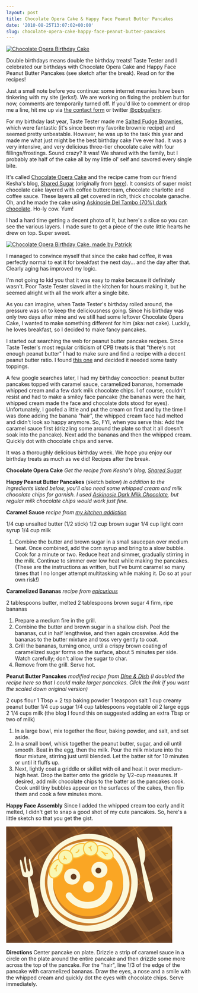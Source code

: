 ```yaml
---
layout: post
title: Chocolate Opera Cake & Happy Face Peanut Butter Pancakes
date: '2010-08-25T13:07:02+00:00'
slug: chocolate-opera-cake-happy-face-peanut-butter-pancakes
---
```

<a href="http://www.flickr.com/photos/kstar810/4901940828/" title="Chocolate Opera Birthday Cake by kstar810, on Flickr"><img src="http://farm5.static.flickr.com/4075/4901940828_180bbd57f6.jpg" width="500" height="333" alt="Chocolate Opera Birthday Cake" /></a>

Double birthdays means double the birthday treats! Taste Tester and I celebrated our birthdays with Chocolate Opera Cake and Happy Face Peanut Butter Pancakes (see sketch after the break). Read on for the recipes!

Just a small note before you continue: some internet meanies have been tinkering with my site (jerks!). We are working on fixing the problem but for now, comments are temporarily turned off. If you'd like to comment or drop me a line, hit me up via <a href="http://www.cpbgallery.com/submit-contact/">the contact form</a> or twitter <a href="http://twitter.com/cpbgallery">@cpbgallery</a>.

For my birthday last year, Taste Tester made me <a href="http://www.flickr.com/photos/kstar810/3843086651/">Salted Fudge Brownies</a>, which were fantastic (it's since been my favorite brownie recipe) and seemed pretty unbeatable. However, he was up to the task this year and made me what just might be the best birthday cake I've ever had. It was a very intensive, and very delicious three-tier chocolate cake with four fillings/frostings. Sound crazy? It was! We shared with the family, but I probably ate half of the cake all by my little ol' self and savored every single bite.

It's called <a href="http://sharedsugar.com/chocolate-opera-cake/">Chocolate Opera Cake</a> and the recipe came from our friend Kesha's blog, <a href="http://sharedsugar.com/chocolate-opera-cake/">Shared Sugar</a> (originally from <a href="http://www.iptv.org/fair/story.cfm/video/sf09_20090822_4006_6_06/video">here</a>). It consists of super moist chocolate cake layered with coffee buttercream, chocolate charlotte and coffee sauce. These layers all get covered in rich, thick chocolate ganache. Oh, and he made the cake using <a href="https://www.askinosie.com/p-1-san-jose-del-tambo-70-85g3-oz.aspx">Askinosie Del Tambo (70%) dark chocolate</a>. Ho-ly cow. Yum! 

I had a hard time getting a decent photo of it, but here's a slice so you can see the various layers. I made sure to get a piece of the cute little hearts he drew on top. Super sweet.

<a href="http://www.flickr.com/photos/kstar810/4901352969/" title="Chocolate Opera Birthday Cake, made by Patrick by kstar810, on Flickr"><img src="http://farm5.static.flickr.com/4141/4901352969_05528f63b9.jpg" width="500" height="333" alt="Chocolate Opera Birthday Cake, made by Patrick" /></a>

I managed to convince myself that since the cake had coffee, it was perfectly normal to eat it for breakfast the next day... and the day after that. Clearly aging has improved my logic.

I'm not going to kid you that it was easy to make because it definitely wasn't. Poor Taste Tester slaved in the kitchen for hours making it, but he seemed alright with all the work after a single bite.

As you can imagine, when Taste Tester's birthday rolled around, the pressure was on to keep the deliciousness going. Since his birthday was only two days after mine and we still had some leftover Chocolate Opera Cake, I wanted to make something different for him (aka: not cake). Luckily, he loves breakfast, so I decided to make fancy pancakes.

I started out searching the web for peanut butter pancake recipes. Since Taste Tester's most regular criticism of CPB treats is that "there's not enough peanut butter" I had to make sure and find a recipe with a decent peanut butter ratio. I found <a href="http://dineanddish.net/2010/05/the-hip-hostess-apron-giveaway-recipe-peanut-butter-pancakes/">this one</a> and decided it needed some tasty toppings.

A few google searches later, I had my birthday concoction: peanut butter pancakes topped with caramel sauce, caramelized bananas, homemade whipped cream and a few dark milk chocolate chips. I of course, couldn't resist and had to make a smiley face pancake (the bananas were the hair, whipped cream made the face and chocolate dots stood for eyes). Unfortunately, I goofed a little and put the cream on first and by the time I was done adding the banana "hair", the whipped cream face had melted and didn't look so happy anymore. So, FYI, when you serve this: Add the caramel sauce first (drizzling some around the plate so that it all doesn't soak into the pancake). Next add the bananas and then the whipped cream. Quickly dot with chocolate chips and serve.

It was a thoroughly delicious birthday week. We hope you enjoy our birthday treats as much as we did! Recipes after the break.

<!--more-->
<div class="recipe">
<strong>Chocolate Opera Cake</strong>
<em>Get the recipe from Kesha's blog, <a href="http://sharedsugar.com/chocolate-opera-cake/">Shared Sugar</a></em>

<strong>Happy Peanut Butter Pancakes</strong> (sketch below)
<em>In addition to the ingredients listed below, you'll also need some whipped cream and milk chocolate chips for garnish. I used <a href="https://www.askinosie.com/p-73-davao-dark-milk-chocolate-bar-fleur-de-sel.aspx">Askinosie Dark Milk Chocolate</a>, but regular milk chocolate chips would work just fine.</em>

<strong>Caramel Sauce</strong>
<em>recipe from <a href="http://www.mykitchenaddiction.com/2009/03/banana-nut-pancakes-with-caramel-sauce/">my kitchen addiction</a></em>

1/4 cup unsalted butter (1/2 stick)
1/2 cup brown sugar
1/4 cup light corn syrup
1/4 cup milk

1. Combine the butter and brown sugar in a small saucepan over medium heat.  Once combined, add the corn syrup and bring to a slow bubble.  Cook for a minute or two.  Reduce heat and simmer, gradually stirring in the milk. Continue to simmer over low heat while making the pancakes. (These are the instructions as written, but I've burnt caramel so many times that I no longer attempt multitasking while making it. Do so at your own risk!)

<strong>Caramelized Bananas</strong>
<em>recipe from <a href="http://www.epicurious.com/recipes/food/views/Caramelized-Bananas-242365">epicurious</a></em>

2 tablespoons butter, melted
2 tablespoons brown sugar
4 firm, ripe bananas

1. Prepare a medium fire in the grill.
2. Combine the butter and brown sugar in a shallow dish. Peel the bananas, cut in half lengthwise, and then again crosswise. Add the bananas to the butter mixture and toss very gently to coat.
3. Grill the bananas, turning once, until a crispy brown coating of caramelized sugar forms on the surface, about 5 minutes per side. Watch carefully; don't allow the sugar to char.
4. Remove from the grill. Serve hot.

<strong>Peanut Butter Pancakes</strong>
<em>modified recipe from <a href="http://dineanddish.net/2010/05/the-hip-hostess-apron-giveaway-recipe-peanut-butter-pancakes/">Dine & Dish</a> (I doubled the recipe here so that I could make larger pancakes. Click the link if you want the scaled down original version)</em>

2 cups flour
1 Tbsp + 2 tsp baking powder
1 teaspoon salt
1 cup creamy peanut butter
1/4 cup sugar
1/4 cup tablespoons vegetable oil
2 large eggs
2 1/4 cups milk (the blog I found this on suggested adding an extra Tbsp or two of milk)

1. In a large bowl, mix together the flour, baking powder, and salt, and set aside.
2. In a small bowl, whisk together the peanut butter, sugar, and oil until smooth. Beat in the egg, then the milk. Pour the milk mixture into the flour mixture, stirring just until blended. Let the batter sit for 10 minutes or until it fluffs up.
3. Next, lightly coat a griddle or skillet with oil and heat it over medium-high heat. Drop the batter onto the griddle by 1/2-cup measures. If desired, add milk chocolate chips to the batter as the pancakes cook. Cook until tiny bubbles appear on the surfaces of the cakes, then flip them and cook a few minutes more. 

<strong>Happy Face Assembly</strong>
Since I added the whipped cream too early and it melted, I didn't get to snap a good shot of my cute pancakes. So, here's a little sketch so that you get the gist.

<a href="/images/uploads/2010/08/happy_face_pb_pancakes.gif"><img src="/images/uploads/2010/08/happy_face_pb_pancakes.gif" alt="" title="happy_face_pb_pancakes" width="448" height="313" class="alignnone size-full wp-image-815" /></a>

<strong>Directions</strong>
Center pancake on plate. Drizzle a strip of caramel sauce in a circle on the plate around the entire pancake and then drizzle some more across the top of the pancake. For the "hair", line 1/3 of the edge of the pancake with caramelized bananas. Draw the eyes, a nose and a smile with the whipped cream and quickly dot the eyes with chocolate chips. Serve immediately.
</div>
